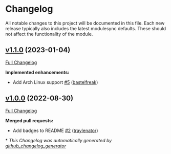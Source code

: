 # Changelog

All notable changes to this project will be documented in this file.
Each new release typically also includes the latest modulesync defaults.
These should not affect the functionality of the module.

## [v1.1.0](https://github.com/voxpupuli/puppet-zram_generator/tree/v1.1.0) (2023-01-04)

[Full Changelog](https://github.com/voxpupuli/puppet-zram_generator/compare/v1.0.0...v1.1.0)

**Implemented enhancements:**

- Add Arch Linux support [\#5](https://github.com/voxpupuli/puppet-zram_generator/pull/5) ([bastelfreak](https://github.com/bastelfreak))

## [v1.0.0](https://github.com/voxpupuli/puppet-zram_generator/tree/v1.0.0) (2022-08-30)

[Full Changelog](https://github.com/voxpupuli/puppet-zram_generator/compare/24180574860d28637ad7e42a2a50544273cb02ce...v1.0.0)

**Merged pull requests:**

- Add badges to README [\#2](https://github.com/voxpupuli/puppet-zram_generator/pull/2) ([traylenator](https://github.com/traylenator))



\* *This Changelog was automatically generated by [github_changelog_generator](https://github.com/github-changelog-generator/github-changelog-generator)*
